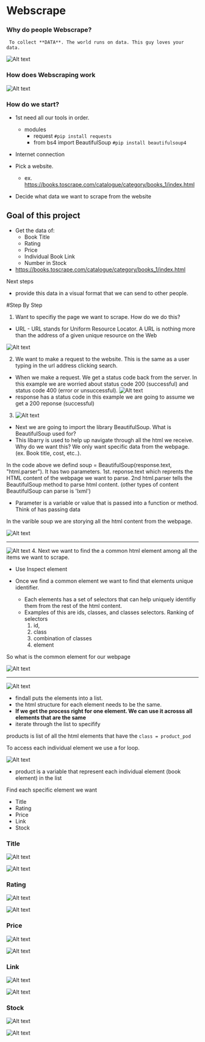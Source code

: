 # Webscrape


### Why do people Webscrape?
     To collect **DATA**. The world runs on data. This guy loves your data. 
![Alt text](image-1.png)


### How does Webscraping work 


![Alt text](image.png)


### How do we start?
- 1st need all our tools in order.
    - modules
        - request `#pip install requests`
        - from bs4 import BeautifulSoup `#pip install beautifulsoup4`
- Internet connection
- Pick a website.
    - ex. https://books.toscrape.com/catalogue/category/books_1/index.html

- Decide what data we want to scrape from the website


## Goal of this project
- Get the data of: 
    - Book Title 
    - Rating 
    - Price 
    - Individual Book Link 
    - Number in Stock
- https://books.toscrape.com/catalogue/category/books_1/index.html

Next steps
- provide this data in a visual format that we can send to other people.


    
#Step By Step 

1. Want to specifiy the page we want to scrape. How do we do this? 
-  URL - URL stands for Uniform Resource Locator. A URL is nothing more than the address of a given unique resource on the Web

![Alt text](image-2.png)


2. We want to make a request to the website. This is the same as a user typing in the url address clicking search.
- When we make a request. We get a status code back from the server. In this example we are worried about status code 200 (successful) and status code 400 (error or unsuccessful). 
![Alt text](image-4.png)
- response has a status code in this example we are going to assume we get a 200 reponse (successful)


3. ![Alt text](image-5.png)

- Next we are going to import the library BeautifulSoup. What is BeautifulSoup used for? 
- This libarry is used to help up navigate through all the html we receive. Why do we want this? We only want specific data from the webpage. (ex. Book title, cost, etc..). 

In the code above we defind soup =  BeautifulSoup(response.text, "html.parser"). It has two parameters. 1st. reponse.text which reprents the HTML content of the webpage we want to parse. 2nd html.parser tells the BeautifulSoup method to parse html content. (other types of content BeautifulSoup can parse is 'lxml')

- Parameter is a variable or value that is passed into a function or method. Think of has passing data

In the varible soup we are storying all the html content from the webpage.

![Alt text](image-6.png)

---
![Alt text](image-7.png)
4. Next we want to find the a common html element among all the items we want to scrape. 

- Use Inspect element

- Once we find a common element we want to find that elements unique identifier.
    - Each elements has a set of selectors that can help uniquely identifiy them from the rest of the html content. 
    - Examples of this are ids, classes, and classes selectors. Ranking of selectors 
        1. id, 
        2. class 
        3. combination of classes 
        4. element

So what is the common element for our webpage 

![Alt text](image-8.png)

---


![Alt text](image-9.png)


- findall puts the elements into a list.
- the html structure for each element needs to be the same. 
- **If we get the process right for one element. We can use it acrosss all elements that are the same**
- iterate through the list to specifify 

products is list of all the html elements that have the `class = product_pod`

To access each individual element we use a for loop. 

![Alt text](image-20.png)

- product is a variable that represent each individual element (book element) in the list

Find each specific element we want
- Title
- Rating
- Price
- Link
- Stock



### Title 

![Alt text](image-10.png)

![Alt text](image-11.png)

### Rating

![Alt text](image-13.png)

![Alt text](image-12.png)

### Price

![Alt text](image-14.png)

![Alt text](image-15.png)

### Link
![Alt text](image-16.png)

![Alt text](image-17.png)

### Stock

![Alt text](image-18.png)

![Alt text](image-19.png)